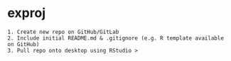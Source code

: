 # exproj

    1. Create new repo on GitHub/GitLab
    2. Include initial README.md & .gitignore (e.g. R template available on GitHub)
    3. Pull repo onto desktop using RStudio > 
